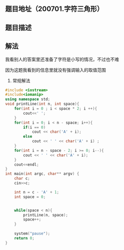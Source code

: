## 题目地址（200701.字符三角形）

## 题目描述

## 解法

我看别人的答案里还准备了字符是小写的情况，不过也不难

因为这题我看到的信息里就没有强调输入的取值范围

1. 常规解法

```cpp
#include <iostream>
#include<iomanip>
using namespace std;
void printLine(int n, int space){
	for(int i = 0 ; i < space * 2; i ++){
		cout<<' ';
	}
	for(int i = 0; i < n - space; i++){
		if(i == 0)
			cout << char('A' + i);
		else
			cout << ' ' << char('A' + i) ;
	}
	for(int i = n - space - 2; i >= 0; i--){
		cout << ' ' << char('A' + i);
	} 
	cout<<endl;
}
int main(int argc, char** argv) {
	char c;
	cin>>c;

	int n = c - 'A' + 1;
	int space = 0;


	while(space < n){
		printLine(n, space);
		space++;
	}
	
	system("pause");
	return 0;
}
```
